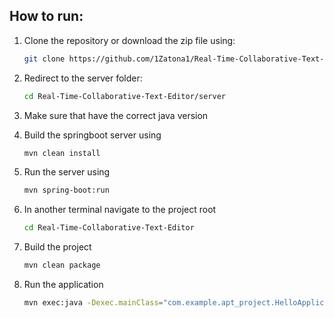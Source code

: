 ## How to run:

 1. Clone the repository or download the zip file using:
    ``` sh
    git clone https://github.com/1Zatona1/Real-Time-Collaborative-Text-Editor.git
    ```
   
2. Redirect to the server folder:
    ``` sh
   cd Real-Time-Collaborative-Text-Editor/server
   ```

3. Make sure that have the correct java version

4. Build the springboot server using
    ``` sh
   mvn clean install
    ```

5. Run the server using
    ``` sh
   mvn spring-boot:run
    ```

6. In another terminal navigate to the project root
    ``` sh
   cd Real-Time-Collaborative-Text-Editor
    ```

7.  Build the project
    ``` sh
    mvn clean package
    ```

8. Run the application
    ``` sh
    mvn exec:java -Dexec.mainClass="com.example.apt_project.HelloApplication"
    ```
